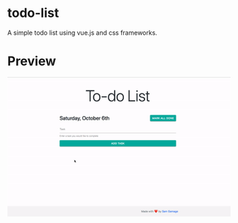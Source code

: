 # todo-list
A simple todo list using vue.js and css frameworks.
# Preview
![](todo-list-preview.gif)
